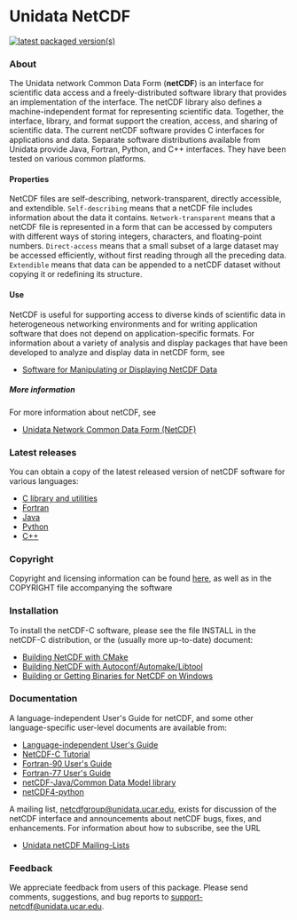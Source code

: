 # Unidata NetCDF

[![latest packaged version(s)](https://repology.org/badge/latest-versions/netcdf.svg)](https://repology.org/project/netcdf/badges)

### About
The Unidata network Common Data Form (**netCDF**) is an interface for
scientific data access and a freely-distributed software library that
provides an implementation of the interface.  The netCDF library also
defines a machine-independent format for representing scientific data.
Together, the interface, library, and format support the creation,
access, and sharing of scientific data.  The current netCDF software
provides C interfaces for applications and data.  Separate software
distributions available from Unidata provide Java, Fortran, Python,
and C++ interfaces.  They have been tested on various common
platforms.

#### Properties
NetCDF files are self-describing, network-transparent, directly
accessible, and extendible.  `Self-describing` means that a netCDF file
includes information about the data it contains.  `Network-transparent`
means that a netCDF file is represented in a form that can be accessed
by computers with different ways of storing integers, characters, and
floating-point numbers.  `Direct-access` means that a small subset of a
large dataset may be accessed efficiently, without first reading through
all the preceding data.  `Extendible` means that data can be appended to
a netCDF dataset without copying it or redefining its structure.

#### Use
NetCDF is useful for supporting access to diverse kinds of scientific
data in heterogeneous networking environments and for writing
application software that does not depend on application-specific
formats.  For information about a variety of analysis and display
packages that have been developed to analyze and display data in
netCDF form, see

* [Software for Manipulating or Displaying NetCDF Data](https://www.unidata.ucar.edu/netcdf/software.html)

##### More information
For more information about netCDF, see

* [Unidata Network Common Data Form (NetCDF)](https://www.unidata.ucar.edu/netcdf/)

### Latest releases
You can obtain a copy of the latest released version of netCDF
software for various languages:

* [C library and utilities](http://github.com/Unidata/netcdf-c)
* [Fortran](http://github.com/Unidata/netcdf-fortran)
* [Java](https://downloads.unidata.ucar.edu/netcdf-java/)
* [Python](http://github.com/Unidata/netcdf4-python)
* [C++](http://github.com/Unidata/netcdf-cxx4)

### Copyright
Copyright and licensing information can be found [here](https://www.unidata.ucar.edu/software/netcdf/copyright.html), as well as in the COPYRIGHT file accompanying the software

### Installation
To install the netCDF-C software, please see the file INSTALL in the
netCDF-C distribution, or the (usually more up-to-date) document:

* [Building NetCDF with CMake](https://docs.unidata.ucar.edu/netcdf-c/current/netCDF-CMake.html)
* [Building NetCDF with Autoconf/Automake/Libtool](https://docs.unidata.ucar.edu/netcdf-c/current/netCDF-autotools.html)
* [Building or Getting Binaries for NetCDF on Windows](https://docs.unidata.ucar.edu/netcdf-c/current/winbin.html)

### Documentation
A language-independent User's Guide for netCDF, and some other
language-specific user-level documents are available from:

* [Language-independent User's Guide](https://docs.unidata.ucar.edu/nug/current/index.html#user_guide)
* [NetCDF-C Tutorial](https://docs.unidata.ucar.edu/netcdf-c/current/tutorial_8dox.html)
* [Fortran-90 User's Guide](https://docs.unidata.ucar.edu/netcdf-fortran/current/f90_The-NetCDF-Fortran-90-Interface-Guide.html)
* [Fortran-77 User's Guide](https://docs.unidata.ucar.edu/netcdf-fortran/current/nc_f77_interface_guide.html)
* [netCDF-Java/Common Data Model library](https://docs.unidata.ucar.edu/netcdf-java/current/userguide/)
* [netCDF4-python](http://unidata.github.io/netcdf4-python/)

A mailing list, netcdfgroup@unidata.ucar.edu, exists for discussion of
the netCDF interface and announcements about netCDF bugs, fixes, and
enhancements.  For information about how to subscribe, see the URL

* [Unidata netCDF Mailing-Lists](https://www.unidata.ucar.edu/netcdf/mailing-lists.html)

### Feedback
We appreciate feedback from users of this package.  Please send comments, suggestions, and bug reports to <support-netcdf@unidata.ucar.edu>.  
